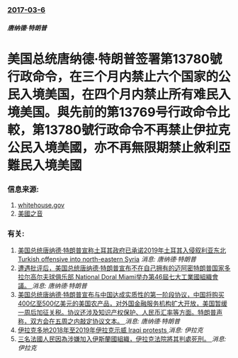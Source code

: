 ### [2017-03-6](/news/2017/03/6/index.md)

##### 唐纳德·特朗普
# 美国总统唐纳德·特朗普签署第13780號行政命令，在三个月内禁止六个国家的公民入境美国，在四个月内禁止所有难民入境美国。與先前的第13769号行政命令比較，第13780號行政命令不再禁止伊拉克公民入境美國，亦不再無限期禁止敘利亞難民入境美國 




### 信息来源:

1. [whitehouse.gov](https://www.whitehouse.gov/the-press-office/2017/03/06/executive-order-protecting-nation-foreign-terrorist-entry-united-states)
2. [美國之音](http://www.voachinese.com/a/travel-ban-20170306/3751882.html)

### 有关:

1. [美国总统唐纳德·特朗普宣称土耳其政府已承诺2019年土耳其入侵叙利亚东北 Turkish offensive into north-eastern Syria](/zh/news/2019/10/23/美国总统唐纳德-特朗普宣称土耳其政府已承诺2019年土耳其入侵叙利亚东北-Turkish-offensive-into.md) _消息: 唐纳德·特朗普_
2. [ 遭遇批评后，美国总统唐纳德·特朗普宣布不在自己拥有的迈阿密特朗普国家多拉尔高尔夫球俱乐部 National Doral Miami举办第46屆七大工業國組織會議。 ](/zh/news/2019/10/19/遭遇批评后-美国总统唐纳德-特朗普宣布不在自己拥有的迈阿密特朗普国家多拉尔高尔夫球俱乐部-National-Doral.md) _消息: 唐纳德·特朗普_
3. [ 美国总统唐纳德·特朗普宣布与中国达成实质性的第一阶段协议，中国将购买400亿至500亿美元的美国农产品，对外国金融服务机构扩大开放，美国暂缓一周后加征关税。协议还涉及知识产权保护、人民币汇率等方面。特朗普声称，双方会在五周之内敲定协议文本。 ](/zh/news/2019/10/11/美国总统唐纳德-特朗普宣布与中国达成实质性的第一阶段协议-中国将购买400亿至500亿美元的美国农产品-对外国金融服务.md) _消息: 唐纳德·特朗普_
4. [ 伊拉克多地2018年至2019年伊拉克示威 Iraqi protests ](/zh/news/2019/10/1/伊拉克多地2018年至2019年伊拉克示威-Iraqi-protests.md) _消息: 伊拉克_
5. [三名法國人民因為涉嫌加入伊斯蘭國組織，伊拉克法院將其判處死刑。 ](/zh/news/2019/05/26/三名法國人民因為涉嫌加入伊斯蘭國組織-伊拉克法院將其判處死刑.md) _消息: 伊拉克_
